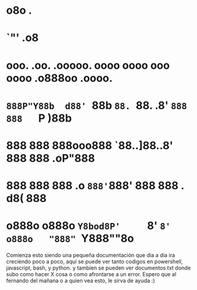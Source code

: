 #                                                                                                               o8o      .               
#                                                                                                               `"'    .o8             
#                                                                       ooo. .oo.    .ooooo.  oooo oooo    ooo oooo  .o888oo  .oooo.    
#                                                                     `888P"Y88b  d88' `88b  `88. `88.  .8'  `888    888   `P  )88b    
#                                                                      888   888  888ooo888   `88..]88..8'    888    888    .oP"888    
#                                                                      888   888  888    .o    `888'`888'     888    888 . d8(  888   
#                                                                     o888o o888o `Y8bod8P'     `8'  `8'     o888o   "888" `Y888""8o 

Comienza esto siendo una pequeña documentación que dia a dia ira creciendo poco a poco, aqui se puede ver tanto codigos en powershell, javascript, bash, y python. y tambien se pueden ver documentos txt donde subo como hacer X cosa o como afrontarse a un error. Espero que al fernando del mañana o a quien vea esto, le sirva de ayuda :) 
